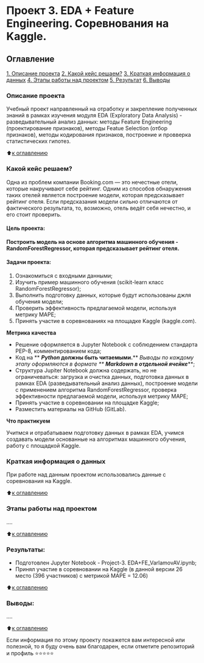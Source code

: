 # Проект 3. EDA + Feature Engineering. Соревнования на Kaggle.

## Оглавление

[1. Описание проекта](.README.md#Описание-проекта)
[2. Какой кейс решаем?](.README.md#Какой-кейс-решаем)
[3. Краткая информация о данных](.README.md#Краткая-информация-о-данных)
[4. Этапы работы над проектом](.README.md#Этапы-работы-над-проектом)
[5. Результат](.README.md#Результат)
[6. Выводы](.README.md#Выводы)

### Описание проекта

Учебный проект направленный на отработку и закрепление полученных знаний в рамках изучения модуля EDA (Exploratory Data Analysis) - разведывательный анализ данных: методы Feature Engineering (проектирование признаков), методы Featue Selection (отбор признаков), методы кодирования признаков, построение и провверка статистических гипотез.

⬆️[к оглавлению](_)

### Какой кейс решаем?

Одна из проблем компании Booking.com — это нечестные отели, которые накручивают себе рейтинг. Одним из способов обнаружения таких отелей является построение модели, которая предсказывает рейтинг отеля. Если предсказания модели сильно отличаются от фактического результата, то, возможно, отель ведёт себя нечестно, и его стоит проверить.

#### Цель проекта:

**Построить модель на основе алгоритма машинного обучения - RandomForestRegressor, которая предсказывает рейтинг отеля.**

#### Задачи проекта:

1. Ознакомиться с входными данными;
2. Изучить пример машинного обучения (scikit-learn класс RandomForestRegressor);
3. Выполнить подготовку данных, которые будут использованы джля обучения модели;
4. Проверить эффективность предлагаемой модели, используя метрику MAPE;
5. Принять участие в соревнованиях на площадке Kaggle (kaggle.com).

**Метрика качества**

* Решение оформляется в Jupyter Notebook c соблюдением стандарта PEP-8, комментированием кода;
* Код на ** ***Python* должны быть читаемыми.**** *Выводы по каждому этапу оформляются в формате ** ***Markdown* в отдельной ячейке*****;
* Структура Jupiter Notebook должна содержать, но не ограничеваться: загрузка и очистка данных, подготовка данных в рамках EDA (разведывательный анализ данных), построение модели с применением алгоритма RandomForestRegressor, проверка эффективности предлагаемой модели, используя метрику MAPE;
* Принять участие в соревновании на площадке Kaggle;
* Разместить материалы на GitHub (GitLab).

**Что практикуем**

Учитмся и отрабатываем подготовку данных в рамках EDA,  учимся создавать модели основанные на алгоритмах машинного обучения, работу с площадкой Kaggle.

### Краткая информация о данных

При работе над данным проектом использовались данные c соревнования на Kaggle.

⬆️[к оглавлению](.README.md#Оглавление)

### Этапы работы над проектом

....

⬆️[к оглавлению](.README.md#Оглавление)

### Результаты:

* Подготовлен Jupyter Notebook - Project-3. EDA+FE_VarlamovAV.ipynb;
* Принял участие в соревновании на Kaggle (в данной версии 26 место (396 участников) с метрикой MAPE = 12.06)

⬆️[к оглавлению](.README.md#Оглавление)

### Выводы:

....

⬆️[к оглавлению](.README.md#Оглавление)

Если информация по этому проекту покажется вам интересной или полезной, то я буду очень вам благодарен, если отметите репозиторий и профиль
⭐️⭐️⭐️⭐️⭐️
